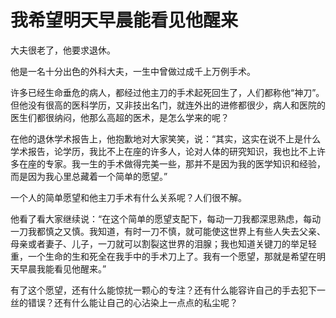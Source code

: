 # 我希望明天早晨能看见他醒来

大夫很老了，他要求退休。 

他是一名十分出色的外科大夫，一生中曾做过成千上万例手术。 

许多已经生命垂危的病人，都经过他主刀的手术起死回生了，人们都称他“神刀”。但他没有很高的医科学历，又非技出名门，就连外出的进修都很少，病人和医院的医生们都很纳闷，他那么高超的医术，是怎么学来的呢？ 

在他的退休学术报告上，他抱歉地对大家笑笑，说：“其实，这实在说不上是什么学术报告，论学历，我比不上在座的许多人，论对人体的研究知识，我也比不上许多在座的专家。我一生的手术做得完美一些，那并不是因为我的医学知识和经验，而是因为我心里总藏着一个简单的愿望。” 

一个人的简单愿望和他主刀手术有什么关系呢？人们很不解。 

他看了看大家继续说：“在这个简单的愿望支配下，每动一刀我都深思熟虑，每动一刀我都慎之又慎。我知道，有时一刀不慎，就可能使这世界上有些人失去父亲、母亲或者妻子、儿子，一刀就可以割裂这世界的泪腺；我也知道关键刀的举足轻重，一个生命的生和死全在我手中的手术刀上了。我有一个愿望，那就是希望在明天早晨我能看见他醒来。” 

有了这个愿望，还有什么能惊扰一颗心的专注？还有什么能容许自己的手去犯下一丝的错误？还有什么能让自己的心沾染上一点点的私尘呢？